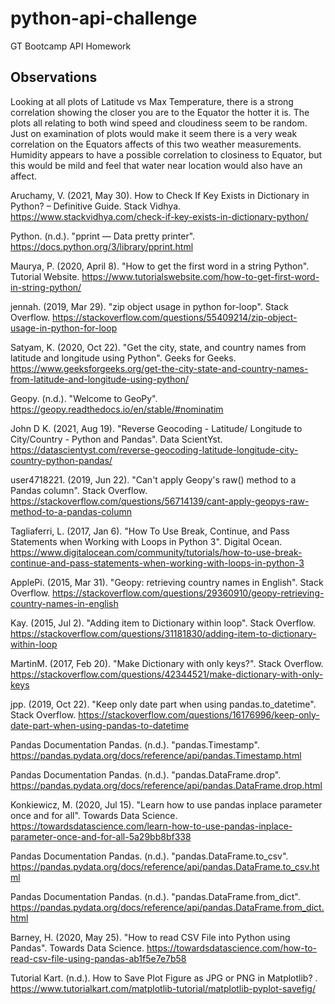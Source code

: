# python-api-challenge
GT Bootcamp API Homework

## Observations
Looking at all plots of Latitude vs Max Temperature, there is a strong correlation showing the closer you are to the Equator the hotter it is.  The plots all relating to both wind speed and cloudiness seem to be random. Just on examination of plots would make it seem there is a very weak correlation on the Equators affects of this two weather measurements.  Humidity appears to have a possible correlation to closiness to Equator, but this would be mild and feel that water near location would also have an affect.


Aruchamy, V. (2021, May 30). How to Check If Key Exists in Dictionary in Python? – Definitive Guide. Stack Vidhya. https://www.stackvidhya.com/check-if-key-exists-in-dictionary-python/

Python. (n.d.). "pprint — Data pretty printer". https://docs.python.org/3/library/pprint.html

Maurya, P. (2020, April 8). "How to get the first word in a string Python". Tutorial Website. https://www.tutorialswebsite.com/how-to-get-first-word-in-string-python/

jennah. (2019, Mar 29). "zip object usage in python for-loop". Stack Overflow. https://stackoverflow.com/questions/55409214/zip-object-usage-in-python-for-loop

Satyam, K. (2020, Oct 22). "Get the city, state, and country names from latitude and longitude using Python". Geeks for Geeks. https://www.geeksforgeeks.org/get-the-city-state-and-country-names-from-latitude-and-longitude-using-python/

Geopy. (n.d.). "Welcome to GeoPy". https://geopy.readthedocs.io/en/stable/#nominatim

John D K. (2021, Aug 19). "Reverse Geocoding - Latitude/ Longitude to City/Country - Python and Pandas". Data ScientYst. https://datascientyst.com/reverse-geocoding-latitude-longitude-city-country-python-pandas/

user4718221. (2019, Jun 22). "Can't apply Geopy's raw() method to a Pandas column". Stack Overflow. https://stackoverflow.com/questions/56714139/cant-apply-geopys-raw-method-to-a-pandas-column

Tagliaferri, L. (2017, Jan 6). "How To Use Break, Continue, and Pass Statements when Working with Loops in Python 3". Digital Ocean. https://www.digitalocean.com/community/tutorials/how-to-use-break-continue-and-pass-statements-when-working-with-loops-in-python-3

ApplePi. (2015, Mar 31). "Geopy: retrieving country names in English". Stack Overflow. https://stackoverflow.com/questions/29360910/geopy-retrieving-country-names-in-english

Kay. (2015, Jul 2). "Adding item to Dictionary within loop". Stack Overflow. https://stackoverflow.com/questions/31181830/adding-item-to-dictionary-within-loop

MartinM. (2017, Feb 20). "Make Dictionary with only keys?". Stack Overflow. https://stackoverflow.com/questions/42344521/make-dictionary-with-only-keys

jpp. (2019, Oct 22). "Keep only date part when using pandas.to_datetime". Stack Overflow. https://stackoverflow.com/questions/16176996/keep-only-date-part-when-using-pandas-to-datetime

Pandas Documentation Pandas. (n.d.). "pandas.Timestamp". https://pandas.pydata.org/docs/reference/api/pandas.Timestamp.html

Pandas Documentation Pandas. (n.d.). "pandas.DataFrame.drop". https://pandas.pydata.org/docs/reference/api/pandas.DataFrame.drop.html

Konkiewicz, M. (2020, Jul 15). "Learn how to use pandas inplace parameter once and for all". Towards Data Science. https://towardsdatascience.com/learn-how-to-use-pandas-inplace-parameter-once-and-for-all-5a29bb8bf338

Pandas Documentation Pandas. (n.d.). "pandas.DataFrame.to_csv". https://pandas.pydata.org/docs/reference/api/pandas.DataFrame.to_csv.html

Pandas Documentation Pandas. (n.d.). "pandas.DataFrame.from_dict". https://pandas.pydata.org/docs/reference/api/pandas.DataFrame.from_dict.html

Barney, H. (2020, May 25). "How to read CSV File into Python using Pandas". Towards Data Science. https://towardsdatascience.com/how-to-read-csv-file-using-pandas-ab1f5e7e7b58

Tutorial Kart. (n.d.). How to Save Plot Figure as JPG or PNG in Matplotlib? . https://www.tutorialkart.com/matplotlib-tutorial/matplotlib-pyplot-savefig/
